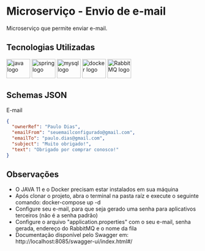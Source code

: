 <h1 align="left">Microserviço - Envio de e-mail</h1>

<p align="left">Microserviço que permite enviar e-mail.</p>

<h2 align="left">Tecnologias Utilizadas</h2>

<div align="left">
  <img src="https://cdn.jsdelivr.net/gh/devicons/devicon/icons/java/java-original.svg" height="50" width="62" alt="java logo"  />
  <img src="https://cdn.jsdelivr.net/gh/devicons/devicon/icons/spring/spring-original.svg" height="50" width="62" alt="spring logo"  />
  <img src="https://cdn.jsdelivr.net/gh/devicons/devicon/icons/mysql/mysql-original.svg" height="50" width="62" alt="mysql logo"  />
  <img src="https://cdn.jsdelivr.net/gh/devicons/devicon/icons/docker/docker-original.svg" height="50" width="62" alt="docker logo"  />
   <img src="https://cdn.jsdelivr.net/npm/simple-icons@8.8.0/icons/rabbitmq.svg" height="50" width="62" alt="RabbitMQ logo"  />
</div>

<h2 align="left">Schemas JSON</h2>

E-mail
```json
{
  "ownerRef": "Paulo Dias",
  "emailFrom": "seuemailconfigurado@gmail.com",
  "emailTo": "paulo.dias@gmail.com",
  "subject": "Muito obrigado!",
  "text": "Obrigado por comprar conosco!"
}
```

<h2 align="left">Observações</h2>

<ul>
    <li>O JAVA 11 e o Docker precisam estar instalados em sua máquina</li>
    <li>Após clonar o projeto, abra o terminal na pasta raíz e execute o seguinte comando: docker-compose up -d</li>
    <li>Configure seu e-mail, para que seja gerado uma senha para aplicativos terceiros (não é a senha padrão)</li>
    <li>Configure o arquivo "application.properties" com o seu e-mail, senha gerada, endereço do RabbitMQ e o nome da fila</li>
    <li>Documentação disponível pelo Swagger em: http://localhost:8085/swagger-ui/index.html#/</li>
</ul>
